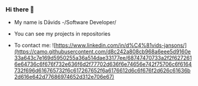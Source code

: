 ### Hi there 👋

* My name is Dāvids -/Software Developer/
* You can see my projects in repositories

* To contact me: 
![https://www.linkedin.com/in/d%C4%81vids-jansons/](https://camo.githubusercontent.com/d8c242a808cb968a6eee5d9160e33a643c7e169d5950255a36a514dae33177ee/68747470733a2f2f6272616e64736c6f676f732e636f6d2f77702d636f6e74656e742f75706c6f6164732f696d616765732f6c617267652f6a6176612d6c6f676f2d626c61636b2d616e642d77686974652d312e706e67)
